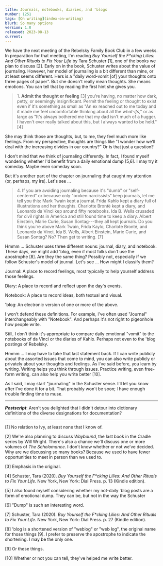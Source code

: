 ```yaml
---
title: Journals, notebooks, diaries, and 'blogs
number: 1251
tags: [On writing](index-on-writing)
blurb: So many options
version: 1.0
released: 2023-08-13
current: 
---
```

We have the next meeting of the Rebelsky Family Book Club in a few weeks.  In preparation for that meeting, I'm reading _Buy Yourself the F*cking Lilies: And Other Rituals to Fix Your Life_ by Tara Schuster [1], one of the books we plan to discuss [2].  Early on in the book, Schuster writes about the value of journaling.  However, her model of journaling is a bit different than mine, or at least seems different.  Hers is a "daily word-vomit [of] your thoughts onto three pages of paper".  But she doesn't really mean thoughts.  She means emotions.  You can tell that by reading the first hint she gives you.

> 1\. **Admit the thought or feeling** [3] you're having, no matter how dark, petty, or seemingly insignificant.  Permit the feeling or thought to exist even if it's something as small as "An ex reached out to me today and it made me feel uncomfortable thinking about all the _what-ifs_," or as large as "It's always bothered me that my dad isn't much of a hugger.  I haven't ever really talked about this, but I always wanted to be held." [4]

She may think those are thoughts, but, to me, they feel much more like feelings.  From my perspective, thoughts are things like "I wonder how we'll deal with the increasing divides in our country?"  Or is that just a question?

I don't mind that we think of journaling differently.  In fact, I found myself wondering whether I'd benefit from a daily emotional dump [5,6].  I may try it someday.  Maybe even someday soon.

But it's another part of the chapter on journaling that caught my attention (or, perhaps, my ire).  Let's see ...

> 4\. If you are avoiding journaling because it's "dumb" or "self-centered" or because only "broken narcissists" keep journals, let me tell you this: Mark Twain kept a journal.  Frida Kahlo kept a diary full of illustrations and her thoughts.  Charlotte Brontë kept a diary, and Leonardo da Vinci kep around fifty notebooks.  Ida B. Wells crusaded for civil rights in America and still found time to keep a diary.  Albert Einstein, Marie Curie, Susan Sontag---they all kept journals.  Do you think you're above Mark Twain, Frida Kaylo, Charlote Bronté, and Leonardo da Vinci, Ida B. Wells, Albert Einstein, Marie Curie, and Susan Sontag?  No?  Then get to writing.  [7]

Hmmm ... Schuster uses three different nouns: journal, diary, and notebook.  These days, we might add 'blog, even if most folks don't use the apostrophe [8].  Are they the same thing?  Possibly not, especially if we follow Schuster's model of journal.  Let's see ... How might I classify them?

Journal: A place to record feelings, most typically to help yourself address those feelings.

Diary: A place to record and reflect upon the day's events.

Notebook: A place to record ideas, both textual and visual.

'blog: An electronic version of one or more of the above.

I won't defend these definitions. For example, I've often used "Journal" interchangeably with "Notebook".  And perhaps it's not right to pigeonhole how people write.

Still, I don't think it's appropriate to compare daily emotional "vomit" to the notebooks of da Vinci or the diaries of Kahlo.  Perhaps not even to the 'blog postings of Rebelsky.

Hmmm ... I may have to take that last statement back.  If I can write publicly about the assorted issues that come to mind, you can also write publicly or privately about your thoughts and feelings.  As I've said before, you learn by writing.  Writing helps you think through issues.  Practice writing, even free-form writing, can also help you write better [10].

As I said, I may start "journaling" in the Schuster sense.  I'll let you know after I've done it for a bit.  That probably won't be soon; I have enough trouble finding time to muse.

---

**_Postscript_**: Aren't you delighted that I didn't detour into dictionary definitions of the diverse designations for documentation?

---

[1] No relation to Ivy, at least none that I know of.

[2] We're also planning to discuss _Waybound_, the last book in the Cradle series by Will Wright.  There's also a chance we'll discuss one or more volumes of _The Scholomance_. I don't know whether or not we've decided.  Why are we discussing so many books?  Because we used to have fewer opportunities to meet in person than we used to.

[3] Emphasis in the original.

[4] Schuster, Tara (2020).  _Buy Yourself the F*cking Lilies: And Other Rituals to Fix Your Life_.  New York, New York: Dial Press.  p. 13 (Kindle edition).

[5] I also found myself considering whether my not-daily 'blog posts are a form of emotional dump.  They can be, but not in the way the Schuster

[6] "Dump" is such an interesting word.

[7] Schuster, Tara (2020).  _Buy Yourself the F*cking Lilies: And Other Rituals to Fix Your Life_.  New York, New York: Dial Press.  p. 27 (Kindle edition).

[8] 'blog is a shortened version of "weblog" or "web log", the original name for those things [9].  I prefer to preserve the apostrophe to indicate the shortening.  I may be the only one.

[9] Or these things.

[10] Whether or not you can tell, they've helped me write better.

